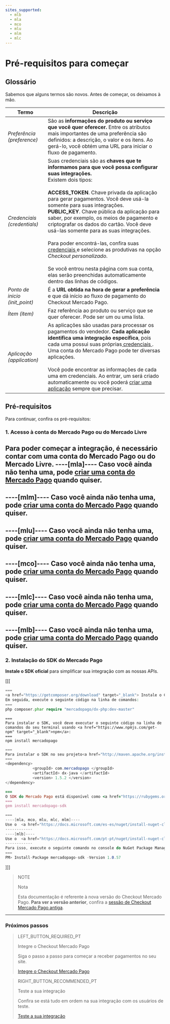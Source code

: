 ```yaml
---
sites_supported:
  - mlb
  - mla
  - mco
  - mlu
  - mlm
  - mlc
---
```


# Pré-requisitos para começar


## Glossário

Sabemos que alguns termos são novos. Antes de começar, os deixamos à mão.

Termo | Descrição
------------ | -------------
_Preferência (preference)_ | São as **informações do produto ou serviço que você quer oferecer.** Entre os atributos mais importantes de uma preferência são definidos: a descrição, o valor e os itens. Ao gerá-lo, você obtém uma URL para iniciar o fluxo de pagamento.
_Credenciais (credentials)_ | Suas credenciais são as **chaves que te informamos para que você possa configurar suas integrações.**<br/>Existem dois tipos:<br/><br/>**ACCESS_TOKEN**. Chave privada da aplicação para gerar pagamentos. Você deve usá-la somente para suas integrações.<br/>**PUBLIC_KEY**. Chave pública da aplicação para saber, por exemplo, os meios de pagamento e criptografar os dados do cartão. Você deve usá-las somente para as suas integrações.<br/><br/>Para poder encontrá-las, confira suas <a href="[FAKER][CREDENTIALS][URL]" target="_blank"> credenciais </a> e selecione as produtivas na opção _Checkout personalizado_.<br/><br/>Se você entrou nesta página com sua conta, elas serão preenchidas automaticamente dentro das linhas de códigos.
_Ponto de inicio (init_point)_ | É a **URL obtida na hora de gerar a preferência**  e que dá início ao fluxo de pagamento do Checkout Mercado Pago.
_Ítem (ítem)_ | Faz referência ao produto ou serviço que se quer oferecer. Pode ser um ou uma lista.
_Aplicação (application)_ | As aplicações são usadas para processar os pagamentos do vendedor. **Cada aplicação identifica uma integração específica**, pois cada uma possui suas próprias<a href="[FAKER][CREDENTIALS][URL]" target="_blank"> credenciais </a>. Uma conta do Mercado Pago pode ter diversas aplicações.<br/><br/>Você pode encontrar as informações de cada uma em credenciais. Ao entrar, um será criado automaticamente ou você poderá <a href="https://applications.mercadopago.com/" target="_blank"> criar uma aplicação</a> sempre que precisar.

## Pré-requisitos

Para continuar, confira os pré-requisitos:

### 1. Acesso à conta do Mercado Pago ou do Mercado Livre
Para poder começar a integração, é necessário **contar com uma conta do Mercado Pago ou do Mercado Livre.**
----[mla]----
Caso você ainda não tenha uma, pode <a href="https://www.mercadopago.com.ar/" target="_blank"> criar uma conta do Mercado Pago</a> quando quiser.
------------
----[mlm]----
Caso você ainda não tenha uma, pode <a href="https://www.mercadopago.com.mx/" target="_blank"> criar uma conta do Mercado Pago</a> quando quiser.
------------
----[mlu]----
Caso você ainda não tenha uma, pode <a href="https://www.mercadopago.com.uy/" target="_blank"> criar uma conta do Mercado Pago</a> quando quiser.
------------
----[mco]----
Caso você ainda não tenha uma, pode <a href="https://www.mercadopago.com.co/" target="_blank"> criar uma conta do Mercado Pago</a> quando quiser.
------------
----[mlc]----
Caso você ainda não tenha uma, pode <a href="https://www.mercadopago.cl/" target="_blank"> criar uma conta do Mercado Pago</a> quando quiser.
------------
----[mlb]----
Caso você ainda não tenha uma, pode <a href="https://www.mercadopago.com.br/" target="_blank"> criar uma conta do Mercado Pago</a> quando quiser.
------------

### 2.  Instalação do SDK do Mercado Pago
**Instale o SDK oficial** para simplificar sua integração com as nossas APIs.

[[[
```php
===
<a href="https://getcomposer.org/download" target="_blank"> Instale o Composer </a> para usar o SDK.
Em seguida, execute o seguinte código na linha de comandos:
===
php composer.phar require "mercadopago/dx-php:dev-master"
```
```node
===
Para instalar o SDK, você deve executar o seguinte código na linha de comandos do seu terminal usando <a href="https://www.npmjs.com/get-npm" target="_blank">npm</a>:
===
npm install mercadopago
```
```java
===
Para instalar o SDK no seu projeto<a href="http://maven.apache.org/install.html" target="_blank"> Maven </a> adicione a seguinte dependência no seu arquivo pom.xml e execute o 'maven install'.
===
<dependency>
		    <groupId> com.mercadopago </groupId>
		    <artifactId> dx-java </artifactId>
		    <version> 1.5.2 </version>
</dependency>
```
```ruby
===
O SDK do Mercado Pago está disponível como <a href="https://rubygems.org/gems/mercadopago-sdk" target="_blank"> gema</a>, para instalá-la, você deve executar o seguinte código na linha de comandos:
===
gem install mercadopago-sdk
```
```csharp
===
----[mla, mco, mlu, mlc, mlm]----
Use o  <a href="https://docs.microsoft.com/es-es/nuget/install-nuget-client-tools" target="_blank"> NuGet</a> para instalar o SDK .NET do Mercado Pago.
------------
----[mlb]----
Use o  <a href="https://docs.microsoft.com/pt-pt/nuget/install-nuget-client-tools" target="_blank"> NuGet</a> para instalar o SDK .NET do Mercado Pago.
------------
Para isso, execute o seguinte comando no console do NuGet Package Manager:
===
PM> Install-Package mercadopago-sdk -Version 1.0.57
```
]]]

> NOTE
>
> Nota
>
> Esta documentação é referente à nova versão do Checkout Mercado Pago. **Para ver a versão anterior**, confira a [sessão de Checkout Mercado Pago antiga](https://www.mercadopago.com.br/developers/pt/guides/payments/web-payment-checkout/v1/introduction/).

---

### Próximos passos

> LEFT_BUTTON_REQUIRED_PT
>
> Integre o Checkout Mercado Pago
>
> Siga o passo a passo para começar a receber pagamentos no seu site.
>
> [Integre o Checkout Mercado Pago](http://www.mercadopago.com.br/developers/pt/guides/payments/web-payment-checkout/integration/)

> RIGHT_BUTTON_RECOMMENDED_PT
>
> Teste a sua integração
>
> Confira se está tudo em ordem na sua integração com os usuários de teste.
>
> [Teste a sua integração](https://www.mercadopago.com.br/developers/pt/guides/payments/web-payment-checkout/test-integration/)

